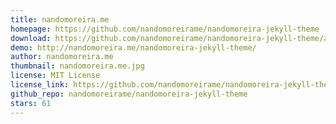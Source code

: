 ```yaml
---
title: nandomoreira.me
homepage: https://github.com/nandomoreirame/nandomoreira-jekyll-theme
download: https://github.com/nandomoreirame/nandomoreira-jekyll-theme/archive/master.zip
demo: http://nandomoreira.me/nandomoreira-jekyll-theme/
author: nandomoreira.me
thumbnail: nandomoreira.me.jpg
license: MIT License
license_link: https://github.com/nandomoreirame/nandomoreira-jekyll-theme/blob/master/LICENSE
github_repo: nandomoreirame/nandomoreira-jekyll-theme
stars: 61
---
```

